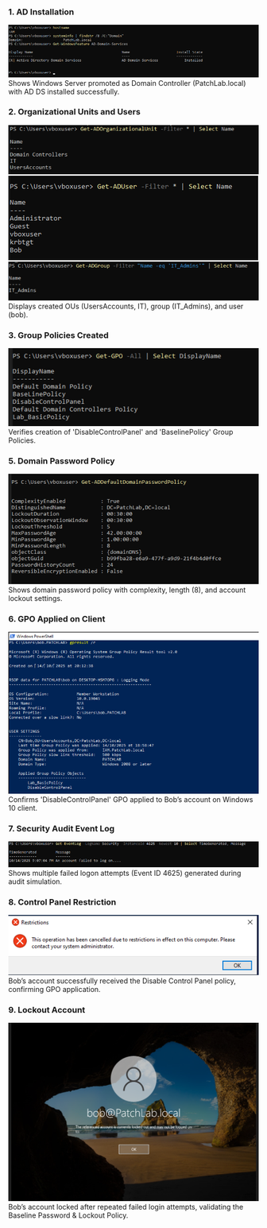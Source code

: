 ### 1. AD Installation
![AD Setup](AD_Installation.png)
Shows Windows Server promoted as Domain Controller (PatchLab.local) with AD DS installed successfully.

### 2. Organizational Units and Users
![OU](OU.png)
![Users](ADUser.png)
![Groups](ADGroup.png)
Displays created OUs (UsersAccounts, IT), group (IT_Admins), and user (bob).

### 3. Group Policies Created
![GPO List](GPO_List.png)
Verifies creation of 'DisableControlPanel' and 'BaselinePolicy' Group Policies.

### 5. Domain Password Policy
![Password Policy](Password_Policy.png)
Shows domain password policy with complexity, length (8), and account lockout settings.

### 6. GPO Applied on Client
![GPO Result](Bob_GPO_Result.png)
Confirms 'DisableControlPanel' GPO applied to Bob’s account on Windows 10 client.

### 7. Security Audit Event Log
![EventLog 4625](EventLog_4625.png)
Shows multiple failed logon attempts (Event ID 4625) generated during audit simulation.

### 8. Control Panel Restriction
![Block Control Panel](ControlPanel_Blocked.png)
Bob’s account successfully received the Disable Control Panel policy, confirming GPO application.

### 9. Lockout Account
![Account Locked Out](Account_Locked.png)
Bob’s account locked after repeated failed login attempts, validating the Baseline Password & Lockout Policy.
